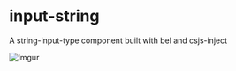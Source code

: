 # input-string

A string-input-type component built with bel and csjs-inject

![Imgur](https://i.imgur.com/GRdbPw3.png)
